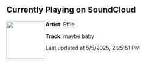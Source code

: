 ## Currently Playing on SoundCloud

[<img align="left" width="100" src="https://i1.sndcdn.com/artworks-1wxeuC2AN3h3-0-t500x500.jpg">](https://soundcloud.com/effieofficial/maybe-baby)

**Artist**: Effie 

**Track**: maybe baby

Last updated at 5/5/2025, 2:25:51 PM
